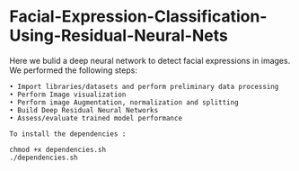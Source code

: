 # Facial-Expression-Classification-Using-Residual-Neural-Nets

Here we bulid a deep neural network to detect facial expressions in images. We performed the following steps:

    • Import libraries/datasets and perform preliminary data processing
    • Perform Image visualization 
    • Perform image Augmentation, normalization and splitting
    • Build Deep Residual Neural Networks 
    • Assess/evaluate trained model performance
    
    To install the dependencies :

    chmod +x dependencies.sh
    ./dependencies.sh

